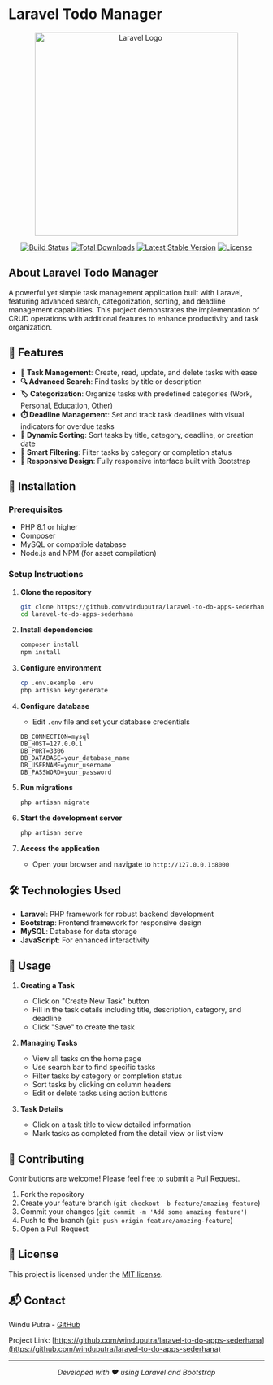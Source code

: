 # Laravel Todo Manager

<p align="center"><a href="https://laravel.com" target="_blank"><img src="https://raw.githubusercontent.com/laravel/art/master/logo-lockup/5%20SVG/2%20CMYK/1%20Full%20Color/laravel-logolockup-cmyk-red.svg" width="400" alt="Laravel Logo"></a></p>

<p align="center">
<a href="https://github.com/laravel/framework/actions"><img src="https://github.com/laravel/framework/workflows/tests/badge.svg" alt="Build Status"></a>
<a href="https://packagist.org/packages/laravel/framework"><img src="https://img.shields.io/packagist/dt/laravel/framework" alt="Total Downloads"></a>
<a href="https://packagist.org/packages/laravel/framework"><img src="https://img.shields.io/packagist/v/laravel/framework" alt="Latest Stable Version"></a>
<a href="https://packagist.org/packages/laravel/framework"><img src="https://img.shields.io/packagist/l/laravel/framework" alt="License"></a>
</p>

## About Laravel Todo Manager

A powerful yet simple task management application built with Laravel, featuring advanced search, categorization, sorting, and deadline management capabilities. This project demonstrates the implementation of CRUD operations with additional features to enhance productivity and task organization.

## 🌟 Features

- **📝 Task Management**: Create, read, update, and delete tasks with ease
- **🔍 Advanced Search**: Find tasks by title or description
- **🏷️ Categorization**: Organize tasks with predefined categories (Work, Personal, Education, Other)
- **⏱️ Deadline Management**: Set and track task deadlines with visual indicators for overdue tasks
- **🔄 Dynamic Sorting**: Sort tasks by title, category, deadline, or creation date
- **🔎 Smart Filtering**: Filter tasks by category or completion status
- **📱 Responsive Design**: Fully responsive interface built with Bootstrap

## 🚀 Installation

### Prerequisites
- PHP 8.1 or higher
- Composer
- MySQL or compatible database
- Node.js and NPM (for asset compilation)

### Setup Instructions

1. **Clone the repository**
   ```bash
   git clone https://github.com/winduputra/laravel-to-do-apps-sederhana.git
   cd laravel-to-do-apps-sederhana
   ```

2. **Install dependencies**
   ```bash
   composer install
   npm install
   ```

3. **Configure environment**
   ```bash
   cp .env.example .env
   php artisan key:generate
   ```

4. **Configure database**
   - Edit `.env` file and set your database credentials
   ```
   DB_CONNECTION=mysql
   DB_HOST=127.0.0.1
   DB_PORT=3306
   DB_DATABASE=your_database_name
   DB_USERNAME=your_username
   DB_PASSWORD=your_password
   ```

5. **Run migrations**
   ```bash
   php artisan migrate
   ```

6. **Start the development server**
   ```bash
   php artisan serve
   ```

7. **Access the application**
   - Open your browser and navigate to `http://127.0.0.1:8000`

## 🛠️ Technologies Used

- **Laravel**: PHP framework for robust backend development
- **Bootstrap**: Frontend framework for responsive design
- **MySQL**: Database for data storage
- **JavaScript**: For enhanced interactivity

## 🔧 Usage

1. **Creating a Task**
   - Click on "Create New Task" button
   - Fill in the task details including title, description, category, and deadline
   - Click "Save" to create the task

2. **Managing Tasks**
   - View all tasks on the home page
   - Use search bar to find specific tasks
   - Filter tasks by category or completion status
   - Sort tasks by clicking on column headers
   - Edit or delete tasks using action buttons

3. **Task Details**
   - Click on a task title to view detailed information
   - Mark tasks as completed from the detail view or list view

## 🤝 Contributing

Contributions are welcome! Please feel free to submit a Pull Request.

1. Fork the repository
2. Create your feature branch (`git checkout -b feature/amazing-feature`)
3. Commit your changes (`git commit -m 'Add some amazing feature'`)
4. Push to the branch (`git push origin feature/amazing-feature`)
5. Open a Pull Request

## 📄 License

This project is licensed under the [MIT license](https://opensource.org/licenses/MIT).

## 📬 Contact

Windu Putra - [GitHub](https://github.com/winduputra)

Project Link: [https://github.com/winduputra/laravel-to-do-apps-sederhana](https://github.com/winduputra/laravel-to-do-apps-sederhana)

---

<p align="center">
  <i>Developed with ❤️ using Laravel and Bootstrap</i>
</p>
